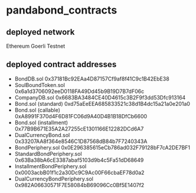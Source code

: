 # pandabond_contracts
## deployed network
Ethereum Goerli Testnet

## deployed contract addresses
- BondDB.sol 0x37181Bc92EAa4D87157Cf9af8f41C9c1B42EbE38
- SoulBoundToken.sol 0x6a1d3706092eeD0118FA49Dd45b9B19D7B7dF06c
- CompanyDB.sol 0x6683BA3484CE40D4615c3B2F9f3dd53Dfc913164
- Bond.sol (standard) 0xd75aEeEEA685833521c38d1B4dc15a21a0e201a0
- Bond.sol (callable) 0xA8991F370d4F6D81FC06d9A40D4B1B18DfCb6600
- Bond.sol (installment) 0x77B9B671E35A2A27255cE1301166E12282DCd6A7
- DualCurrencyBond.sol 0x33207AA8f364e8546C1D87568dB84b7F7240343A
- BondPeriphery.sol 0x0E296385615eCb786ad032F79128bF7cA2DE7BF1
- StandardBondPeriphery.sol 0x63Ba38bA6cE3387abaf5103d9b4c5Fa51dD68649
- InstallmentBondPeriphery.sol 0x0003acbB01f1c2a30Dc9C9Ac00F66cbaEF78d0a2
- DualCurrencyBondPeriphery.sol 0x982A06630571F7E58084bB69096Cc0Bf5E1407f2
